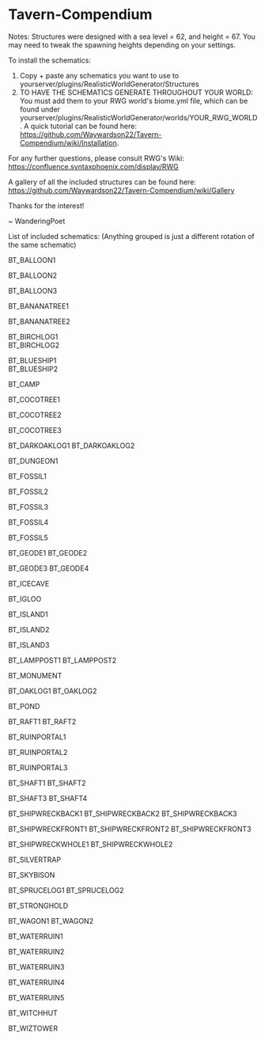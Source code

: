 # Tavern-Compendium
Notes: Structures were designed with a sea level = 62, and height = 67. You may need to tweak the spawning heights depending on your settings.

To install the schematics:
1. Copy + paste any schematics you want to use to yourserver/plugins/RealisticWorldGenerator/Structures
2. TO HAVE THE SCHEMATICS GENERATE THROUGHOUT YOUR WORLD: You must add them to your RWG world's biome.yml file, which can be found under yourserver/plugins/RealisticWorldGenerator/worlds/YOUR_RWG_WORLD. A quick tutorial can be found here: https://github.com/Waywardson22/Tavern-Compendium/wiki/Installation.

For any further questions, please consult RWG's Wiki: https://confluence.syntaxphoenix.com/display/RWG

A gallery of all the included structures can be found here: https://github.com/Waywardson22/Tavern-Compendium/wiki/Gallery

Thanks for the interest!

~ WanderingPoet


List of included schematics: (Anything grouped is just a different rotation of the same schematic)

BT_BALLOON1

BT_BALLOON2

BT_BALLOON3

BT_BANANATREE1

BT_BANANATREE2

BT_BIRCHLOG1  
BT_BIRCHLOG2

BT_BLUESHIP1  
BT_BLUESHIP2

BT_CAMP

BT_COCOTREE1

BT_COCOTREE2

BT_COCOTREE3

BT_DARKOAKLOG1
BT_DARKOAKLOG2

BT_DUNGEON1

BT_FOSSIL1

BT_FOSSIL2

BT_FOSSIL3

BT_FOSSIL4

BT_FOSSIL5

BT_GEODE1
BT_GEODE2

BT_GEODE3
BT_GEODE4

BT_ICECAVE

BT_IGLOO

BT_ISLAND1

BT_ISLAND2

BT_ISLAND3

BT_LAMPPOST1
BT_LAMPPOST2

BT_MONUMENT

BT_OAKLOG1
BT_OAKLOG2

BT_POND

BT_RAFT1
BT_RAFT2

BT_RUINPORTAL1

BT_RUINPORTAL2

BT_RUINPORTAL3

BT_SHAFT1
BT_SHAFT2

BT_SHAFT3
BT_SHAFT4

BT_SHIPWRECKBACK1
BT_SHIPWRECKBACK2
BT_SHIPWRECKBACK3

BT_SHIPWRECKFRONT1
BT_SHIPWRECKFRONT2
BT_SHIPWRECKFRONT3

BT_SHIPWRECKWHOLE1
BT_SHIPWRECKWHOLE2

BT_SILVERTRAP

BT_SKYBISON

BT_SPRUCELOG1
BT_SPRUCELOG2

BT_STRONGHOLD

BT_WAGON1
BT_WAGON2

BT_WATERRUIN1

BT_WATERRUIN2

BT_WATERRUIN3

BT_WATERRUIN4

BT_WATERRUIN5

BT_WITCHHUT

BT_WIZTOWER
